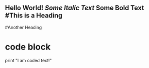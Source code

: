 Hello World!
*Some Italic Text*
**Some Bold Text**
#This is a Heading
---
#Another Heading
# code block
print "I am coded text!"
